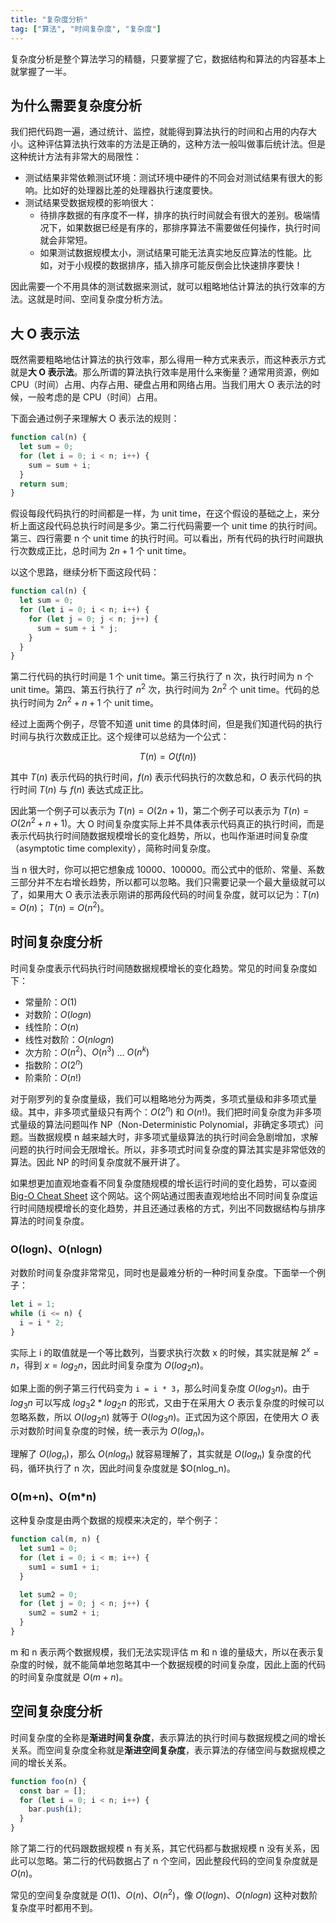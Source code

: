 ```yaml
---
title: "复杂度分析"
tag: ["算法", "时间复杂度", "复杂度"]
---
```


复杂度分析是整个算法学习的精髓，只要掌握了它，数据结构和算法的内容基本上就掌握了一半。

## 为什么需要复杂度分析

我们把代码跑一遍，通过统计、监控，就能得到算法执行的时间和占用的内存大小。这种评估算法执行效率的方法是正确的，这种方法一般叫做事后统计法。但是这种统计方法有非常大的局限性：

- 测试结果非常依赖测试环境：测试环境中硬件的不同会对测试结果有很大的影响。比如好的处理器比差的处理器执行速度要快。
- 测试结果受数据规模的影响很大：
  - 待排序数据的有序度不一样，排序的执行时间就会有很大的差别。极端情况下，如果数据已经是有序的，那排序算法不需要做任何操作，执行时间就会非常短。
  - 如果测试数据规模太小，测试结果可能无法真实地反应算法的性能。比如，对于小规模的数据排序，插入排序可能反倒会比快速排序要快！

因此需要一个不用具体的测试数据来测试，就可以粗略地估计算法的执行效率的方法。这就是时间、空间复杂度分析方法。

## 大 O 表示法

既然需要粗略地估计算法的执行效率，那么得用一种方式来表示，而这种表示方式就是**大 O 表示法**。那么所谓的算法执行效率是用什么来衡量？通常用资源，例如 CPU（时间）占用、内存占用、硬盘占用和网络占用。当我们用大 O 表示法的时候，一般考虑的是 CPU（时间）占用。

下面会通过例子来理解大 O 表示法的规则：

```js
function cal(n) {
  let sum = 0;
  for (let i = 0; i < n; i++) {
    sum = sum + i;
  }
  return sum;
}
```

假设每段代码执行的时间都是一样，为 unit time，在这个假设的基础之上，来分析上面这段代码总执行时间是多少。第二行代码需要一个 unit time 的执行时间。第三、四行需要 n 个 unit time 的执行时间。可以看出，所有代码的执行时间跟执行次数成正比，总时间为 $2n+1$ 个 unit time。

以这个思路，继续分析下面这段代码：

```js
function cal(n) {
  let sum = 0;
  for (let i = 0; i < n; i++) {
    for (let j = 0; j < n; j++) {
      sum = sum + i * j;
    }
  }
}
```

第二行代码的执行时间是 1 个 unit time。第三行执行了 n 次，执行时间为 n 个 unit time。第四、第五行执行了 $n^2$ 次，执行时间为 $2n^2$ 个 unit time。代码的总执行时间为 $2n^2+n+1$ 个 unit time。

经过上面两个例子，尽管不知道 unit time 的具体时间，但是我们知道代码的执行时间与执行次数成正比。这个规律可以总结为一个公式：

$$
T(n)=O(f(n))
$$

其中 $T(n)$ 表示代码的执行时间，$f(n)$ 表示代码执行的次数总和，$O$ 表示代码的执行时间 $T(n)$ 与 $f(n)$ 表达式成正比。

因此第一个例子可以表示为 $T(n)=O(2n+1)$，第二个例子可以表示为 $T(n)=O(2n^2+n+1)$。大 O 时间复杂度实际上并不具体表示代码真正的执行时间，而是表示代码执行时间随数据规模增长的变化趋势，所以，也叫作渐进时间复杂度（asymptotic time complexity），简称时间复杂度。

当 n 很大时，你可以把它想象成 10000、100000。而公式中的低阶、常量、系数三部分并不左右增长趋势，所以都可以忽略。我们只需要记录一个最大量级就可以了，如果用大 O 表示法表示刚讲的那两段代码的时间复杂度，就可以记为：$T(n)=O(n)$； $T(n)=O(n^2)$。

## 时间复杂度分析

时间复杂度表示代码执行时间随数据规模增长的变化趋势。常见的时间复杂度如下：

- 常量阶：$O(1)$
- 对数阶：$O(logn)$
- 线性阶：$O(n)$
- 线性对数阶：$O(nlogn)$
- 次方阶：$O(n^2)$、$O(n^3)$ ... $O(n^k)$
- 指数阶：$O(2^n)$
- 阶乘阶：$O(n!)$

对于刚罗列的复杂度量级，我们可以粗略地分为两类，多项式量级和非多项式量级。其中，非多项式量级只有两个：$O(2^n)$ 和 $O(n!)$。我们把时间复杂度为非多项式量级的算法问题叫作 NP（Non-Deterministic Polynomial，非确定多项式）问题。当数据规模 n 越来越大时，非多项式量级算法的执行时间会急剧增加，求解问题的执行时间会无限增长。所以，非多项式时间复杂度的算法其实是非常低效的算法。因此 NP 的时间复杂度就不展开讲了。

如果想更加直观地查看不同复杂度随规模的增长运行时间的变化趋势，可以查阅 [Big-O Cheat Sheet](https://www.bigocheatsheet.com/) 这个网站。这个网站通过图表直观地给出不同时间复杂度运行时间随规模增长的变化趋势，并且还通过表格的方式，列出不同数据结构与排序算法的时间复杂度。

### O(logn)、O(nlogn)

对数阶时间复杂度非常常见，同时也是最难分析的一种时间复杂度。下面举一个例子：

```js
let i = 1;
while (i <= n) {
  i = i * 2;
}
```

实际上 i 的取值就是一个等比数列，当要求执行次数 x 的时候，其实就是解 $2^x=n$，得到 $x=log_2 n$，因此时间复杂度为 $O(log_2 n)$。

如果上面的例子第三行代码变为 `i = i * 3`，那么时间复杂度 $O(log_3 n)$。由于 $log_3 n$ 可以写成 $log_3 2 * log_2 n$ 的形式，又由于在采用大 $O$ 表示复杂度的时候可以忽略系数，所以 $O(log_2 n)$ 就等于 $O(log_3 n)$。正式因为这个原因，在使用大 $O$ 表示对数阶时间复杂度的时候，统一表示为 $O(log_n)$。

理解了 $O(log_n)$，那么 $O(nlog_n)$ 就容易理解了，其实就是 $O(log_n)$ 复杂度的代码，循环执行了 n 次，因此时间复杂度就是 $O(nlog_n)。

### O(m+n)、O(m\*n)

这种复杂度是由两个数据的规模来决定的，举个例子：

```js
function cal(m, n) {
  let sum1 = 0;
  for (let i = 0; i < m; i++) {
    sum1 = sum1 + i;
  }

  let sum2 = 0;
  for (let j = 0; j < n; j++) {
    sum2 = sum2 + i;
  }
}
```

m 和 n 表示两个数据规模，我们无法实现评估 m 和 n 谁的量级大，所以在表示复杂度的时候，就不能简单地忽略其中一个数据规模的时间复杂度，因此上面的代码的时间复杂度就是 $O(m+n)$。

## 空间复杂度分析

时间复杂度的全称是**渐进时间复杂度**，表示算法的执行时间与数据规模之间的增长关系。而空间复杂度全称就是**渐进空间复杂度**，表示算法的存储空间与数据规模之间的增长关系。

```js
function foo(n) {
  const bar = [];
  for (let i = 0; i < n; i++) {
    bar.push(i);
  }
}
```

除了第二行的代码跟数据规模 n 有关系，其它代码都与数据规模 n 没有关系，因此可以忽略。第二行的代码数据占了 n 个空间，因此整段代码的空间复杂度就是 $O(n)$。

常见的空间复杂度就是 $O(1)$、$O(n)$、$O(n^2)$，像 $O(log n)$、$O(nlogn)$ 这种对数阶复杂度平时都用不到。

